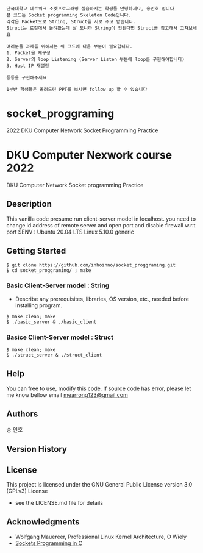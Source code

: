 ```
단국대학교 네트워크 소켓프로그래밍 실습하시는 학생들 안녕하세요, 송인호 입니다
본 코드는 Socket programming Skeleton Code입니다. 
각각은 Packet으로 String, Struct를 서로 주고 받습니다.
Struct는 로컬에서 돌려봤는데 잘 도니까 String이 안된다면 Struct를 참고해서 고쳐보세요

여러분들 과제를 위해서는 위 코드에 다음 부분이 필요합니다.
1. Packet을 재구성
2. Server의 loop Listening (Server Listen 부분에 loop를 구현해야합니다)
3. Host IP 재설정

등등을 구현해주세요

1분반 학생들은 올려드린 PPT를 보시면 follow up 할 수 있습니다
```


# socket_proggraming
2022 DKU Computer Network Socket Programming Practice

# DKU Computer Nexwork course 2022

DKU Computer Network Socket programming Practice
## Description
This vanilla code presume run client-server model in localhost.
you need to change id address of remote server and open port and disable firewall w.r.t port
$ENV : Ubuntu 20.04 LTS Linux 5.10.0 generic 

## Getting Started
```
$ git clone https://github.com/inhoinno/socket_proggraming.git
$ cd socket_proggraming/ ; make

```

### Basic Client-Server model : String

* Describe any prerequisites, libraries, OS version, etc., needed before installing program.
```
$ make clean; make
$ ./basic_server & ./basic_client
```

### Basice Client-Server model : Struct
```
$ make clean; make
$ ./struct_server & ./struct_client
```

## Help
  You can free to use, modify this code. 
  If source code has error, please let me know bellow email
  mearrong123@gmail.com 

## Authors
  송 인호
## Version History

## License

This project is licensed under the GNU General Public License version 3.0 (GPLv3) License 
- see the LICENSE.md file for details

## Acknowledgments
* Wolfgang Mauereer, Professional Linux Kernel Architecture, O Wiely
* [Sockets Programming in C](http://www.spec.gmu.edu/~pparis/classes/project_465/CSockets.pdf)

